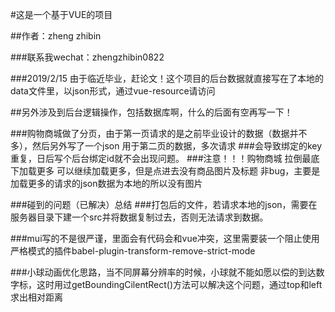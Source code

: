 #这是一个基于VUE的项目

##作者：zheng zhibin

###联系我wechat：zhengzhibin0822

###2019/2/15 由于临近毕业，赶论文！这个项目的后台数据就直接写在了本地的data文件里，以json形式，通过vue-resource请访问

##另外涉及到后台逻辑操作，包括数据库啊，什么的后面有空再写一下！

###购物商城做了分页，由于第一页请求的是之前毕业设计的数据（数据并不多），然后另外写了一个json 用于第二页的数据，多次请求
###会导致绑定的key重复，日后写个后台绑定id就不会出现问题。
###注意！！！购物商城 拉倒最底下加载更多 可以继续加载更多，但是点进去没有商品图片及标题 非bug，主要是加载更多的请求的json数据为本地的所以没有图片

###碰到的问题（已解决）总结
###打包后的文件，若请求本地的json，需要在服务器目录下建一个src并将数据复制过去，否则无法请求到数据。

###mui写的不是很严谨，里面会有代码会和vue冲突，这里需要装一个阻止使用严格模式的插件babel-plugin-transform-remove-strict-mode

###小球动画优化思路，当不同屏幕分辨率的时候，小球就不能如愿以偿的到达数字标，这时用过getBoundingCilentRect()方法可以解决这个问题，通过top和left求出相对距离
